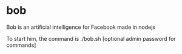 # bob
Bob is an artificial intelligence for Facebook made in nodejs

To start him, the command is ./bob.sh <email> <password> [optional admin password for commands]
